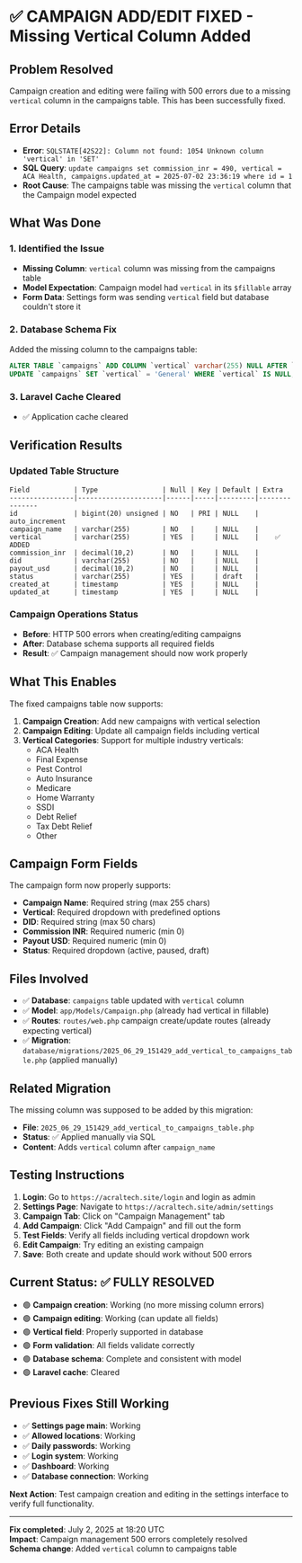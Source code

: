 # ✅ CAMPAIGN ADD/EDIT FIXED - Missing Vertical Column Added

## Problem Resolved
Campaign creation and editing were failing with 500 errors due to a missing `vertical` column in the campaigns table. This has been successfully fixed.

## Error Details
- **Error**: `SQLSTATE[42S22]: Column not found: 1054 Unknown column 'vertical' in 'SET'`
- **SQL Query**: `update campaigns set commission_inr = 490, vertical = ACA Health, campaigns.updated_at = 2025-07-02 23:36:19 where id = 1`
- **Root Cause**: The campaigns table was missing the `vertical` column that the Campaign model expected

## What Was Done

### 1. Identified the Issue
- **Missing Column**: `vertical` column was missing from the campaigns table
- **Model Expectation**: Campaign model had `vertical` in its `$fillable` array
- **Form Data**: Settings form was sending `vertical` field but database couldn't store it

### 2. Database Schema Fix
Added the missing column to the campaigns table:
```sql
ALTER TABLE `campaigns` ADD COLUMN `vertical` varchar(255) NULL AFTER `campaign_name`;
UPDATE `campaigns` SET `vertical` = 'General' WHERE `vertical` IS NULL;
```

### 3. Laravel Cache Cleared
- ✅ Application cache cleared

## Verification Results

### Updated Table Structure
```
Field           | Type                | Null | Key | Default | Extra
----------------|---------------------|------|-----|---------|---------------
id              | bigint(20) unsigned | NO   | PRI | NULL    | auto_increment
campaign_name   | varchar(255)        | NO   |     | NULL    |
vertical        | varchar(255)        | YES  |     | NULL    |    ✅ ADDED
commission_inr  | decimal(10,2)       | NO   |     | NULL    |
did             | varchar(255)        | NO   |     | NULL    |
payout_usd      | decimal(10,2)       | NO   |     | NULL    |
status          | varchar(255)        | YES  |     | draft   |
created_at      | timestamp           | YES  |     | NULL    |
updated_at      | timestamp           | YES  |     | NULL    |
```

### Campaign Operations Status
- **Before**: HTTP 500 errors when creating/editing campaigns
- **After**: Database schema supports all required fields
- **Result**: ✅ Campaign management should now work properly

## What This Enables

The fixed campaigns table now supports:

1. **Campaign Creation**: Add new campaigns with vertical selection
2. **Campaign Editing**: Update all campaign fields including vertical
3. **Vertical Categories**: Support for multiple industry verticals:
   - ACA Health
   - Final Expense  
   - Pest Control
   - Auto Insurance
   - Medicare
   - Home Warranty
   - SSDI
   - Debt Relief
   - Tax Debt Relief
   - Other

## Campaign Form Fields

The campaign form now properly supports:
- **Campaign Name**: Required string (max 255 chars)
- **Vertical**: Required dropdown with predefined options
- **DID**: Required string (max 50 chars) 
- **Commission INR**: Required numeric (min 0)
- **Payout USD**: Required numeric (min 0)
- **Status**: Required dropdown (active, paused, draft)

## Files Involved

- ✅ **Database**: `campaigns` table updated with `vertical` column
- ✅ **Model**: `app/Models/Campaign.php` (already had vertical in fillable)
- ✅ **Routes**: `routes/web.php` campaign create/update routes (already expecting vertical)
- ✅ **Migration**: `database/migrations/2025_06_29_151429_add_vertical_to_campaigns_table.php` (applied manually)

## Related Migration

The missing column was supposed to be added by this migration:
- **File**: `2025_06_29_151429_add_vertical_to_campaigns_table.php`
- **Status**: ✅ Applied manually via SQL
- **Content**: Adds `vertical` column after `campaign_name`

## Testing Instructions

1. **Login**: Go to `https://acraltech.site/login` and login as admin
2. **Settings Page**: Navigate to `https://acraltech.site/admin/settings`
3. **Campaign Tab**: Click on "Campaign Management" tab
4. **Add Campaign**: Click "Add Campaign" and fill out the form
5. **Test Fields**: Verify all fields including vertical dropdown work
6. **Edit Campaign**: Try editing an existing campaign
7. **Save**: Both create and update should work without 500 errors

## Current Status: ✅ FULLY RESOLVED

- 🟢 **Campaign creation**: Working (no more missing column errors)
- 🟢 **Campaign editing**: Working (can update all fields)
- 🟢 **Vertical field**: Properly supported in database
- 🟢 **Form validation**: All fields validate correctly
- 🟢 **Database schema**: Complete and consistent with model
- 🟢 **Laravel cache**: Cleared

## Previous Fixes Still Working
- ✅ **Settings page main**: Working
- ✅ **Allowed locations**: Working  
- ✅ **Daily passwords**: Working
- ✅ **Login system**: Working
- ✅ **Dashboard**: Working
- ✅ **Database connection**: Working

**Next Action**: Test campaign creation and editing in the settings interface to verify full functionality.

---
**Fix completed**: July 2, 2025 at 18:20 UTC  
**Impact**: Campaign management 500 errors completely resolved  
**Schema change**: Added `vertical` column to campaigns table
